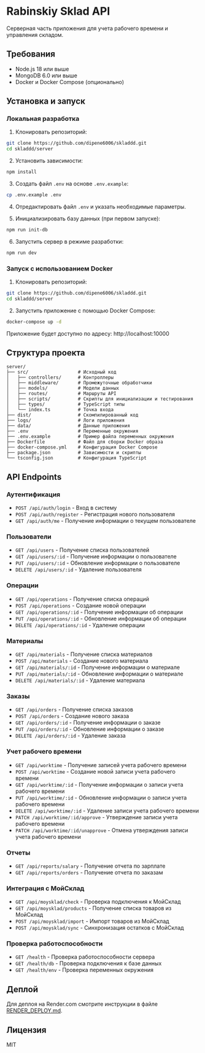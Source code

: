 # Rabinskiy Sklad API

Серверная часть приложения для учета рабочего времени и управления складом.

## Требования

- Node.js 18 или выше
- MongoDB 6.0 или выше
- Docker и Docker Compose (опционально)

## Установка и запуск

### Локальная разработка

1. Клонировать репозиторий:
```bash
git clone https://github.com/dipene6006/skladdd.git
cd skladdd/server
```

2. Установить зависимости:
```bash
npm install
```

3. Создать файл `.env` на основе `.env.example`:
```bash
cp .env.example .env
```

4. Отредактировать файл `.env` и указать необходимые параметры.

5. Инициализировать базу данных (при первом запуске):
```bash
npm run init-db
```

6. Запустить сервер в режиме разработки:
```bash
npm run dev
```

### Запуск с использованием Docker

1. Клонировать репозиторий:
```bash
git clone https://github.com/dipene6006/skladdd.git
cd skladdd/server
```

2. Запустить приложение с помощью Docker Compose:
```bash
docker-compose up -d
```

Приложение будет доступно по адресу: http://localhost:10000

## Структура проекта

```
server/
├── src/                  # Исходный код
│   ├── controllers/      # Контроллеры
│   ├── middleware/       # Промежуточные обработчики
│   ├── models/           # Модели данных
│   ├── routes/           # Маршруты API
│   ├── scripts/          # Скрипты для инициализации и тестирования
│   ├── types/            # TypeScript типы
│   └── index.ts          # Точка входа
├── dist/                 # Скомпилированный код
├── logs/                 # Логи приложения
├── data/                 # Данные приложения
├── .env                  # Переменные окружения
├── .env.example          # Пример файла переменных окружения
├── Dockerfile            # Файл для сборки Docker образа
├── docker-compose.yml    # Конфигурация Docker Compose
├── package.json          # Зависимости и скрипты
└── tsconfig.json         # Конфигурация TypeScript
```

## API Endpoints

### Аутентификация
- `POST /api/auth/login` - Вход в систему
- `POST /api/auth/register` - Регистрация нового пользователя
- `GET /api/auth/me` - Получение информации о текущем пользователе

### Пользователи
- `GET /api/users` - Получение списка пользователей
- `GET /api/users/:id` - Получение информации о пользователе
- `PUT /api/users/:id` - Обновление информации о пользователе
- `DELETE /api/users/:id` - Удаление пользователя

### Операции
- `GET /api/operations` - Получение списка операций
- `POST /api/operations` - Создание новой операции
- `GET /api/operations/:id` - Получение информации об операции
- `PUT /api/operations/:id` - Обновление информации об операции
- `DELETE /api/operations/:id` - Удаление операции

### Материалы
- `GET /api/materials` - Получение списка материалов
- `POST /api/materials` - Создание нового материала
- `GET /api/materials/:id` - Получение информации о материале
- `PUT /api/materials/:id` - Обновление информации о материале
- `DELETE /api/materials/:id` - Удаление материала

### Заказы
- `GET /api/orders` - Получение списка заказов
- `POST /api/orders` - Создание нового заказа
- `GET /api/orders/:id` - Получение информации о заказе
- `PUT /api/orders/:id` - Обновление информации о заказе
- `DELETE /api/orders/:id` - Удаление заказа

### Учет рабочего времени
- `GET /api/worktime` - Получение записей учета рабочего времени
- `POST /api/worktime` - Создание новой записи учета рабочего времени
- `GET /api/worktime/:id` - Получение информации о записи учета рабочего времени
- `PUT /api/worktime/:id` - Обновление информации о записи учета рабочего времени
- `DELETE /api/worktime/:id` - Удаление записи учета рабочего времени
- `PATCH /api/worktime/:id/approve` - Утверждение записи учета рабочего времени
- `PATCH /api/worktime/:id/unapprove` - Отмена утверждения записи учета рабочего времени

### Отчеты
- `GET /api/reports/salary` - Получение отчета по зарплате
- `GET /api/reports/orders` - Получение отчета по заказам

### Интеграция с МойСклад
- `GET /api/moysklad/check` - Проверка подключения к МойСклад
- `GET /api/moysklad/products` - Получение списка товаров из МойСклад
- `POST /api/moysklad/import` - Импорт товаров из МойСклад
- `POST /api/moysklad/sync` - Синхронизация остатков с МойСклад

### Проверка работоспособности
- `GET /health` - Проверка работоспособности сервера
- `GET /health/db` - Проверка подключения к базе данных
- `GET /health/env` - Проверка переменных окружения

## Деплой

Для деплоя на Render.com смотрите инструкции в файле [RENDER_DEPLOY.md](./RENDER_DEPLOY.md).

## Лицензия

MIT 